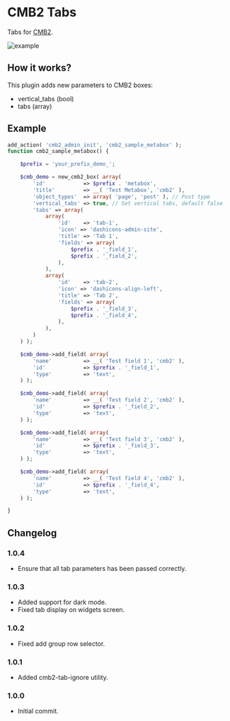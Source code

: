 # CMB2 Tabs

Tabs for [CMB2](https://github.com/WebDevStudios/CMB2).

![example](example.png)

## How it works?

This plugin adds new parameters to CMB2 boxes:

* vertical_tabs (bool)
* tabs (array)

## Example
```php
add_action( 'cmb2_admin_init', 'cmb2_sample_metabox' );
function cmb2_sample_metabox() {

	$prefix = 'your_prefix_demo_';

	$cmb_demo = new_cmb2_box( array(
		'id'            => $prefix . 'metabox',
		'title'         => __( 'Test Metabox', 'cmb2' ),
		'object_types'  => array( 'page', 'post' ), // Post type
		'vertical_tabs' => true, // Set vertical tabs, default false
        'tabs' => array(
            array(
                'id'    => 'tab-1',
                'icon' => 'dashicons-admin-site',
                'title' => 'Tab 1',
                'fields' => array(
                    $prefix . '_field_1',
                    $prefix . '_field_2',
                ),
            ),
            array(
                'id'    => 'tab-2',
                'icon' => 'dashicons-align-left',
                'title' => 'Tab 2',
                'fields' => array(
                    $prefix . '_field_3',
                    $prefix . '_field_4',
                ),
            ),
        )
	) );

	$cmb_demo->add_field( array(
		'name'          => __( 'Test field 1', 'cmb2' ),
		'id'            => $prefix . '_field_1',
		'type'          => 'text',
	) );

	$cmb_demo->add_field( array(
        'name'          => __( 'Test field 2', 'cmb2' ),
        'id'            => $prefix . '_field_2',
        'type'          => 'text',
    ) );

    $cmb_demo->add_field( array(
        'name'          => __( 'Test field 3', 'cmb2' ),
        'id'            => $prefix . '_field_3',
        'type'          => 'text',
    ) );

    $cmb_demo->add_field( array(
        'name'          => __( 'Test field 4', 'cmb2' ),
        'id'            => $prefix . '_field_4',
        'type'          => 'text',
    ) );

}
```

## Changelog

### 1.0.4

* Ensure that all tab parameters has been passed correctly.

### 1.0.3

* Added support for dark mode.
* Fixed tab display on widgets screen.

### 1.0.2

* Fixed add group row selector.

### 1.0.1

* Added cmb2-tab-ignore utility.

### 1.0.0

* Initial commit.